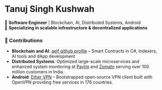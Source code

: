 # Tanuj Singh Kushwah  

🔹 **Software Engineer** | Blockchain, AI, Distributed Systems, Android  
🔹 **Specializing in scalable infrastructure & decentralized applications**  

### 🔧 Contributions  
- **Blockchain and AI**: [aelf github profile](https://github.com/tanuj-aelf) – Smart Contracts in C#, Indexers, AI tools and dApp development  
- **Distributed Systems**: Optimized large-scale microservices and enhanced system monitoring at [Paytm](https://paytm.com/) and [Zomato](https://www.zomato.com/) serving over 100 million customers in India.
- **Android**: [Ether VPN](https://play.google.com/store/apps/details?id=com.anonymous.ethervpn) – Bootstrapped open-source VPN client built with OpenVPN providing free services in 176 countries.
